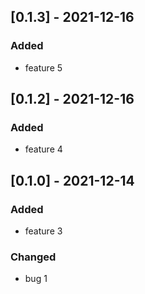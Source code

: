 ## [0.1.3] - 2021-12-16

### Added
- feature 5

## [0.1.2] - 2021-12-16

### Added
- feature 4

## [0.1.0] - 2021-12-14

### Added
- feature 3

### Changed
- bug 1
